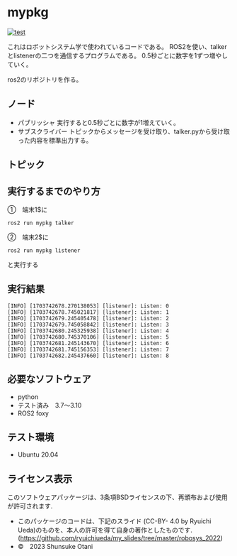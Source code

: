# mypkg 

[![test](https://github.com/teresuke/mypkg/actions/workflows/test.yml/badge.svg)](https://github.com/teresuke/mypkg/actions/workflows/test.yml)

これはロボットシステム学で使われているコードである。
ROS2を使い、talkerとlistenerの二つを通信するプログラムである。
0.5秒ごとに数字を1ずつ増やしていく。

ros2のリポジトリを作る。
## ノード 
  * パブリッシャ
  実行すると0.5秒ごとに数字が1増えていく。
  * サブスクライバー
  トピックからメッセージを受け取り、talker.pyから受け取った内容を標準出力する。
## トピック

## 実行するまでのやり方
➀　端末1$に
```
ros2 run mypkg talker
```

➁　端末2$に
```
ros2 run mypkg listener
```
と実行する

## 実行結果

   ```
[INFO] [1703742678.270138053] [listener]: Listen: 0
[INFO] [1703742678.745021817] [listener]: Listen: 1
[INFO] [1703742679.245405478] [listener]: Listen: 2
[INFO] [1703742679.745058842] [listener]: Listen: 3
[INFO] [1703742680.245325938] [listener]: Listen: 4
[INFO] [1703742680.745370106] [listener]: Listen: 5
[INFO] [1703742681.245143670] [listener]: Listen: 6
[INFO] [1703742681.745156353] [listener]: Listen: 7
[INFO] [1703742682.245437660] [listener]: Listen: 8

   ```


## 必要なソフトウェア
  * python
  * テスト済み　3.7～3.10
  * ROS2 foxy
## テスト環境
  * Ubuntu 20.04
## ライセンス表示
このソフトウェアパッケージは、3条項BSDライセンスの下、再頒布および使用が許可されます.
* このパッケージのコードは、下記のスライド (CC-BY- 4.0 by Ryuichi Ueda)のものを、本人の許可を得て自身の著作としたものです.
         (https://github.com/ryuichiueda/my_slides/tree/master/robosys_2022)
* ©　2023 Shunsuke Otani
